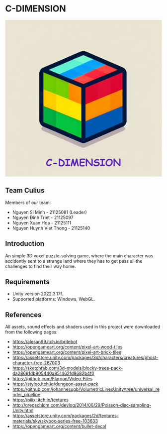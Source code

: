# C-DIMENSION

![logo](Assets/Icons/Icon.png)

## Team Culius

Members of our team:
- Nguyen Si Minh - 21125081 (Leader)
- Nguyen Đinh Triet - 21125097
- Nguyen Xuan Hoa - 21125111
- Nguyen Huynh Viet Thong - 21125140

## Introduction

An simple 3D voxel puzzle-solving game, where the main character was accidently sent to a strange land where they has to get pass all the challenges to find their way home.

## Requirements

- Unity version 2022.3.17f.
- Supported platforms: Windows, WebGL.

## References

All assets, sound effects and shaders used in this project were downloaded from the following pages:

- https://alesan99.itch.io/britebot
- https://opengameart.org/content/pixel-art-wood-tiles
- https://opengameart.org/content/pixel-art-brick-tiles
- https://assetstore.unity.com/packages/3d/characters/creatures/ghost-character-free-267003
- https://sketchfab.com/3d-models/blocky-trees-pack-da28681db805440a851462fd8682b4f0
- https://github.com/Flaroon/Video-Files
- https://styloo.itch.io/dungeon-asset-pack
- https://github.com/johannesugb/VolumetricLinesUnity/tree/universal_render_pipeline
- https://piiixl.itch.io/textures
- http://gregschlom.com/devlog/2014/06/29/Poisson-disc-sampling-Unity.html
- https://assetstore.unity.com/packages/2d/textures-materials/sky/skybox-series-free-103633
- https://opengameart.org/content/bullet-decal